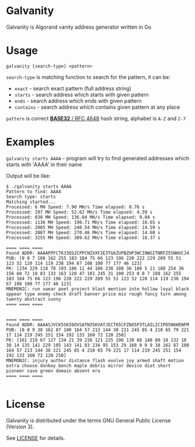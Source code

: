 # Galvanity

Galvanity is Algorand vanity address generator written in Go

# Usage

`galvanity [search-type] <pattern>`

`search-type` is matching function to search for the pattern, it can be:
 - `exact`    - search exact pattern (full address string)
 - `starts`   - search address which starts with given pattern
 - `ends`     - search address which ends with given pattern
 - `contains` - search address which contains given pattern at any place

`pattern` is correct [**BASE32** / RFC 4648](https://datatracker.ietf.org/doc/html/rfc4648) hash string, alphabet is `A-Z` and `2-7`

# Examples

`galvanity starts AAAA` - program will try to find generated addresses which starts with 'AAAA' in their name

Output will be like:

```
$ ./galvanity starts AAAA
Pattern to find: AAAA
Search type: starts
Matching started...
Processed: 6 MH Speed: 7.90 MH/s Time elapsed: 0.76 s
Processed: 197 MH Speed: 52.62 MH/s Time elapsed: 4.39 s
Processed: 830 MH Speed: 136.04 MH/s Time elapsed: 9.04 s
Processed: 1136 MH Speed: 190.71 MH/s Time elapsed: 10.65 s
Processed: 2085 MH Speed: 240.54 MH/s Time elapsed: 14.59 s
Processed: 2087 MH Speed: 270.46 MH/s Time elapsed: 14.60 s
Processed: 3255 MH Speed: 309.62 MH/s Time elapsed: 18.37 s

==== ==== ====
Found ADDR: AAAAPPFC7633QS2CPPCNZXXF2E3TG6ZUPBZHP3WCINWGITNRFZ5SNHUCJ4
PUB: [0 0 7 188 162 255 183 184 75 66 123 196 220 222 229 209 55 51 123 52 120 114 119 238 194 67 108 100 77 177 46 123]
PK: [234 229 118 78 193 186 11 44 186 238 108 36 188 5 21 188 254 36 156 60 72 18 83 133 163 120 47 101 245 31 100 253 0 0 7 188 162 255 183 184 75 66 123 196 220 222 229 209 55 51 123 52 120 114 119 238 194 67 108 100 77 177 46 123]
MNEMONIC: run swear poet project blast mention into hollow loyal black appear type enemy check draft banner price mix rough fancy turn among twenty abstract sunny
==== ==== ====


==== ==== ====
Found ADDR: AAAASJVCK5SKIOOVSATN35KVATJECT65CFZNX5P3TLAILICIPD5N6HEWFM
PUB: [0 0 9 38 162 87 100 164 57 213 144 38 221 245 85 4 210 65 79 221 17 114 219 245 251 154 192 133 160 72 120 250]
PK: [161 219 67 127 134 21 39 226 121 225 196 130 68 148 80 18 132 10 30 14 135 141 229 105 143 141 83 234 95 153 29 168 0 0 9 38 162 87 100 164 57 213 144 38 221 245 85 4 210 65 79 221 17 114 219 245 251 154 192 133 160 72 120 250]
MNEMONIC: injury author distance flash evolve joy armed shaft motion extra choose donkey bench maple debris mirror device diet short pioneer save green domain absent era
==== ==== ====


```

# License

Galvanity is distributed under the terms GNU General Public License (Version 3).

See [LICENSE](./LICENSE) for details.